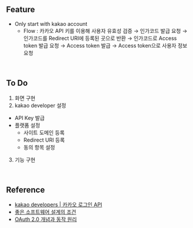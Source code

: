 ## Feature
* Only start with kakao account
  * Flow : 카카오 API 키를 이용해 사용자 유효성 검증 → 인가코드 발급 요청 → 인가코드를 Redirect URI에 등록된 곳으로 반환 → 인가코드로 Access token 발급 요청 → Access token 발급 → Access token으로 사용자 정보 요청

<br/>

## To Do
1. 화면 구현
2. kakao developer 설정
* API Key 발급
* 플랫폼 설정
  * 사이트 도메인 등록
  * Redirect URI 등록
  * 동의 항목 설정
3. 기능 구현

<br/>

## Reference
* [kakao developers | 카카오 로그인 API](https://developers.kakao.com/docs/latest/ko/kakaologin/common)
* [좋은 소프트웨어 설계의 조건](https://yozm.wishket.com/magazine/detail/1884/)
* [OAuth 2.0 개념과 동작 원리](https://hudi.blog/oauth-2.0/)